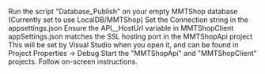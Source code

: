 Run the script "Database_Publish" on your empty MMTShop database (Currently set to use LocalDB/MMTShop)
Set the Connection string in the appsettings.json
Ensure the API__HostUrl variable in MMTShopClient appSettings.json matches the SSL hosting port in the MMTShopApi project
This will be set by Visual Studio when you open it, and can be found in Project Properties -> Debug
Start the "MMTShopApi" and "MMTShopClient" projects.
Follow on-screen instructions.